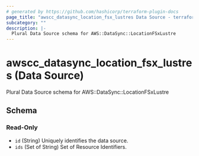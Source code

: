 ```yaml
---
# generated by https://github.com/hashicorp/terraform-plugin-docs
page_title: "awscc_datasync_location_fsx_lustres Data Source - terraform-provider-awscc"
subcategory: ""
description: |-
  Plural Data Source schema for AWS::DataSync::LocationFSxLustre
---
```


# awscc_datasync_location_fsx_lustres (Data Source)

Plural Data Source schema for AWS::DataSync::LocationFSxLustre



<!-- schema generated by tfplugindocs -->
## Schema

### Read-Only

- `id` (String) Uniquely identifies the data source.
- `ids` (Set of String) Set of Resource Identifiers.
